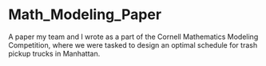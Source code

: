 # Math_Modeling_Paper
A paper my team and I wrote as a part of the Cornell Mathematics Modeling Competition, where we were tasked to design an optimal schedule for trash pickup trucks in Manhattan. 
